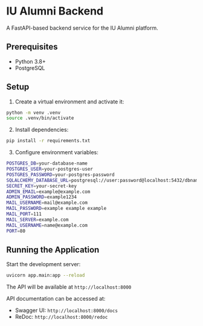 # IU Alumni Backend

A FastAPI-based backend service for the IU Alumni platform.

## Prerequisites

- Python 3.8+
- PostgreSQL

## Setup

1. Create a virtual environment and activate it:

```bash
python -m venv .venv
source .venv/bin/activate
```

2. Install dependencies:

```bash
pip install -r requirements.txt
```

3. Configure environment variables:

```bash
POSTGRES_DB=your-database-name
POSTGRES_USER=your-postgres-user
POSTGRES_PASSWORD=your-postgres-password
SQLALCHEMY_DATABASE_URL=postgresql://user:password@localhost:5432/dbname
SECRET_KEY=your-secret-key
ADMIN_EMAIL=example@example.com
ADMIN_PASSWORD=example1234
MAIL_USERNAME=mail@example.com
MAIL_PASSWORD=example example example
MAIL_PORT=111
MAIL_SERVER=example.com
MAIL_USERNAME=name@example.com
PORT=80
```

## Running the Application

Start the development server:

```bash
uvicorn app.main:app --reload
```

The API will be available at `http://localhost:8000`

API documentation can be accessed at:

- Swagger UI: `http://localhost:8000/docs`
- ReDoc: `http://localhost:8000/redoc`
